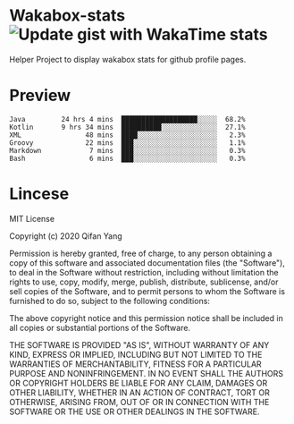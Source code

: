  # Wakabox-stats ![Update gist with WakaTime stats](https://github.com/underwindfall/wakabox-stats/workflows/Update%20gist%20with%20WakaTime%20stats/badge.svg)

  Helper Project to display wakabox stats for github profile pages. 
 # Preview 
  
  ```  
 Java         24 hrs 4 mins  ███████████████████░░░░░  68.2%
Kotlin       9 hrs 34 mins  ██████████░░░░░░░░░░░░░░  27.1%
XML                48 mins  ████░░░░░░░░░░░░░░░░░░░░   2.3%
Groovy             22 mins  ███░░░░░░░░░░░░░░░░░░░░░   1.1%
Markdown            7 mins  ███░░░░░░░░░░░░░░░░░░░░░   0.3%
Bash                6 mins  ███░░░░░░░░░░░░░░░░░░░░░   0.3% 
 ``` 
  
 
 # Lincese 

  MIT License

  Copyright (c) 2020 Qifan Yang
  
  Permission is hereby granted, free of charge, to any person obtaining a copy
  of this software and associated documentation files (the "Software"), to deal
  in the Software without restriction, including without limitation the rights
  to use, copy, modify, merge, publish, distribute, sublicense, and/or sell
  copies of the Software, and to permit persons to whom the Software is
  furnished to do so, subject to the following conditions:
  
  The above copyright notice and this permission notice shall be included in all
  copies or substantial portions of the Software.
  
  THE SOFTWARE IS PROVIDED "AS IS", WITHOUT WARRANTY OF ANY KIND, EXPRESS OR
  IMPLIED, INCLUDING BUT NOT LIMITED TO THE WARRANTIES OF MERCHANTABILITY,
  FITNESS FOR A PARTICULAR PURPOSE AND NONINFRINGEMENT. IN NO EVENT SHALL THE
  AUTHORS OR COPYRIGHT HOLDERS BE LIABLE FOR ANY CLAIM, DAMAGES OR OTHER
  LIABILITY, WHETHER IN AN ACTION OF CONTRACT, TORT OR OTHERWISE, ARISING FROM,
  OUT OF OR IN CONNECTION WITH THE SOFTWARE OR THE USE OR OTHER DEALINGS IN THE
  SOFTWARE.

